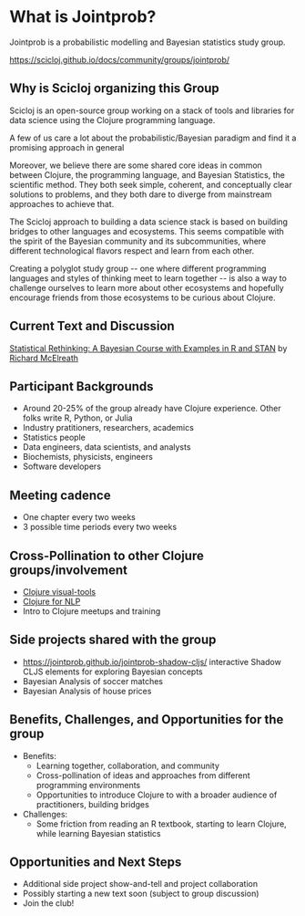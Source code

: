 # What is Jointprob?
Jointprob is a probabilistic modelling and Bayesian statistics study group.

https://scicloj.github.io/docs/community/groups/jointprob/


## Why is Scicloj organizing this Group
Scicloj is an open-source group working on a stack of tools and libraries for data science using the Clojure programming language.

A few of us care a lot about the probabilistic/Bayesian paradigm and find it a promising approach in general

Moreover, we believe there are some shared core ideas in common between Clojure, the programming language, and Bayesian Statistics, the scientific method. They both seek simple, coherent, and conceptually clear solutions to problems, and they both dare to diverge from mainstream approaches to achieve that.

The Scicloj approach to building a data science stack is based on building bridges to other languages and ecosystems. This seems compatible with the spirit of the Bayesian community and its subcommunities, where different technological flavors respect and learn from each other.

Creating a polyglot study group -- one where different programming languages and styles of thinking meet to learn together -- is also a way to challenge ourselves to learn more about other ecosystems and hopefully encourage friends from those ecosystems to be curious about Clojure.

## Current Text and Discussion
[Statistical Rethinking: A Bayesian Course with Examples in R and STAN](https://www.routledge.com/Statistical-Rethinking-A-Bayesian-Course-with-Examples-in-R-and-STAN/McElreath/p/book/9780367139919/) by [Richard McElreath](https://www.youtube.com/@rmcelreath)

## Participant Backgrounds
- Around 20-25% of the group already have Clojure experience. Other folks write R, Python, or Julia
- Industry pratitioners, researchers, academics
- Statistics people
- Data engineers, data scientists, and analysts
- Biochemists, physicists, engineers
- Software developers

## Meeting cadence
- One chapter every two weeks
- 3 possible time periods every two weeks

## Cross-Pollination to other Clojure groups/involvement
- [Clojure visual-tools](https://www.youtube.com/watch?v=0ucSNPVKVyc)
- [Clojure for NLP](https://www.youtube.com/watch?v=X3Ilr74o6KQ)
- Intro to Clojure meetups and training

## Side projects shared with the group
- https://jointprob.github.io/jointprob-shadow-cljs/ interactive Shadow CLJS elements for exploring Bayesian concepts
- Bayesian Analysis of soccer matches
- Bayesian Analysis of house prices

## Benefits, Challenges, and Opportunities for the group
- Benefits:
    - Learning together, collaboration, and community
    - Cross-pollination of ideas and approaches from different programming environments
    - Opportunities to introduce Clojure to with a broader audience of practitioners, building bridges
- Challenges:
    - Some friction from reading an R textbook, starting to learn Clojure, while learning Bayesian statistics

## Opportunities and Next Steps
- Additional side project show-and-tell and project collaboration
- Possibly starting a new text soon (subject to group discussion)
- Join the club!
